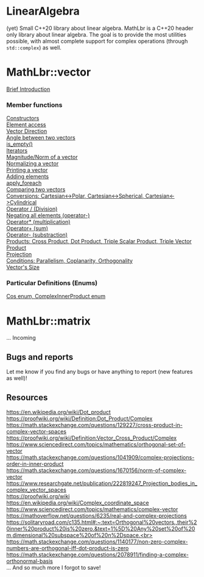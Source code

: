 # LinearAlgebra
(yet) Small C++20 library about linear algebra.
MathLbr is a C++20 header only library about linear algebra. The goal is to provide the most utilities possible, with almost complete support for complex operations (through `std::complex`) as well. 

# MathLbr::vector
<a href="https://github.com/SoWeBegin/LinearAlgebra/blob/main/documentation/vector/vector_general.md">Brief Introduction</a></br>
### Member functions
<a href="https://github.com/SoWeBegin/LinearAlgebra/blob/main/documentation/vector/vector_constructors.md">Constructors</a><br>
<a href="https://github.com/SoWeBegin/LinearAlgebra/blob/main/documentation/vector/elementAccess.md">Element access</a><br>
<a href="https://github.com/SoWeBegin/LinearAlgebra/blob/main/documentation/vector/directions.md">Vector Direction</a><br>
<a href="https://github.com/SoWeBegin/LinearAlgebra/blob/main/documentation/vector/angleBetween.md">Angle between two vectors</a><br>
<a href="https://github.com/SoWeBegin/LinearAlgebra/blob/main/documentation/vector/is_empty.md">is_empty()</a><br>
<a href="https://github.com/SoWeBegin/LinearAlgebra/blob/main/documentation/vector/iterators.md">Iterators</a><br>
<a href="https://github.com/SoWeBegin/LinearAlgebra/blob/main/documentation/vector/magnitude.md">Magnitude/Norm of a vector</a><br>
<a href="https://github.com/SoWeBegin/LinearAlgebra/blob/main/documentation/vector/normalize.md">Normalizing a vector</a><br>
<a href="https://github.com/SoWeBegin/LinearAlgebra/blob/main/documentation/vector/operator%3C%3C.md">Printing a vector</a><br>
<a href="https://github.com/SoWeBegin/LinearAlgebra/blob/main/documentation/vector/add.md">Adding elements</a><br>
<a href="https://github.com/SoWeBegin/LinearAlgebra/blob/main/documentation/vector/apply_foreach.md">apply_foreach</a><br>
<a href="https://github.com/SoWeBegin/LinearAlgebra/blob/main/documentation/vector/comparisionOp.md">Comparing two vectors</a><br>
<a href="https://github.com/SoWeBegin/LinearAlgebra/blob/main/documentation/vector/conversions.md">Conversions: Cartesian<->Polar, Cartesian<->Spherical, Cartesian<->Cylindrical</a><br>
<a href="https://github.com/SoWeBegin/LinearAlgebra/blob/main/documentation/vector/divisionOp.md">Operator / (Division)</a><br>
<a href="https://github.com/SoWeBegin/LinearAlgebra/blob/main/documentation/vector/negate.md">Negating all elements (operator-)</a><br>
<a href="https://github.com/SoWeBegin/LinearAlgebra/blob/main/documentation/vector/operator*%3D.md">Operator* (multiplication)</a><br>
<a href="https://github.com/SoWeBegin/LinearAlgebra/blob/main/documentation/vector/operator%2B%3D.md">Operator+ (sum)</a><br>
<a href="https://github.com/SoWeBegin/LinearAlgebra/blob/main/documentation/vector/operator-%3D.md">Operator- (substraction)</a><br>
<a href="https://github.com/SoWeBegin/LinearAlgebra/blob/main/documentation/vector/products.md">Products: Cross Product, Dot Product, Triple Scalar Product, Triple Vector Product</a><br>
<a href="https://github.com/SoWeBegin/LinearAlgebra/blob/main/documentation/vector/projections.md">Projection</a><br>
<a href="https://github.com/SoWeBegin/LinearAlgebra/blob/main/documentation/vector/similarityChecks.md">Conditions: Parallelism, Coplanarity, Orthogonality</a><br>
<a href="https://github.com/SoWeBegin/LinearAlgebra/blob/main/documentation/vector/size.md">Vector's Size</a><br>

### Particular Definitions (Enums)
<a href="https://github.com/SoWeBegin/LinearAlgebra/blob/main/documentation/vector/definitions.md">Cos enum, ComplexInnerProduct enum</a><br>

# MathLbr::matrix
... Incoming

## Bugs and reports
Let me know if you find any bugs or have anything to report (new features as well)!

## Resources
https://en.wikipedia.org/wiki/Dot_product<br>
https://proofwiki.org/wiki/Definition:Dot_Product/Complex<br>
https://math.stackexchange.com/questions/129227/cross-product-in-complex-vector-spaces<br>
https://proofwiki.org/wiki/Definition:Vector_Cross_Product/Complex<br>
https://www.sciencedirect.com/topics/mathematics/orthogonal-set-of-vector<br>
https://math.stackexchange.com/questions/1041909/complex-projections-order-in-inner-product<br>
https://math.stackexchange.com/questions/1670156/norm-of-complex-vector<br>
https://www.researchgate.net/publication/222819247_Projection_bodies_in_complex_vector_spaces<br>
https://proofwiki.org/wiki<br>
https://en.wikipedia.org/wiki/Complex_coordinate_space<br>
https://www.sciencedirect.com/topics/mathematics/complex-vector<br>
https://mathoverflow.net/questions/6235/real-and-complex-projections<br>
https://solitaryroad.com/c135.html#:~:text=Orthogonal%20vectors.,their%20inner%20product%20is%20zero.&text=1%5D%20Any%20set%20of%20m,dimensional%20subspace%20of%20n%2Dspace.<br>
https://math.stackexchange.com/questions/1140177/non-zero-complex-numbers-are-orthogonal-iff-dot-product-is-zero<br>
https://math.stackexchange.com/questions/2078911/finding-a-complex-orthonormal-basis<br>
... And so much more I forgot to save!




